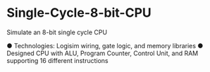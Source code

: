 # Single-Cycle-8-bit-CPU
Simulate an 8-bit single cycle CPU

● Technologies: Logisim wiring, gate logic, and memory libraries
● Designed CPU with ALU, Program Counter, Control Unit, and RAM supporting 16 different instructions
